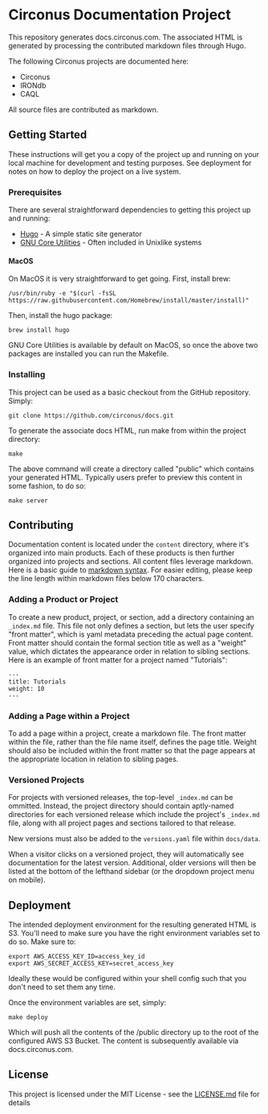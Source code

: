 # Circonus Documentation Project

This repository generates docs.circonus.com. The associated HTML is generated by processing the contributed markdown files through Hugo.

The following Circonus projects are documented here:
* Circonus
* IRONdb
* CAQL

All source files are contributed as markdown.

## Getting Started

These instructions will get you a copy of the project up and running on your local machine for development and testing purposes. See deployment for notes on how to deploy the project on a live system.

### Prerequisites

There are several straightforward dependencies to getting this project up and running:
* [Hugo](https://github.com/gohugoio/hugo) - A simple static site generator
* [GNU Core Utilities](https://www.gnu.org/software/coreutils/) - Often included in Unixlike systems

#### MacOS

On MacOS it is very straightforward to get going. First, install brew:

```
/usr/bin/ruby -e "$(curl -fsSL https://raw.githubusercontent.com/Homebrew/install/master/install)"
```

Then, install the hugo package:

```
brew install hugo
```

GNU Core Utilities is available by default on MacOS, so once the above two packages are installed you can run the Makefile.

### Installing

This project can be used as a basic checkout from the GitHub repository. Simply:
```
git clone https://github.com/circonus/docs.git
```

To generate the associate docs HTML, run make from within the project directory:
```
make
```

The above command will create a directory called "public" which contains your generated HTML. Typically users prefer to preview this content in some fashion, to do so:
```
make server
```

## Contributing 

Documentation content is located under the `content` directory, where it's organized into main products. Each of these products is then further organized into projects 
and sections. All content files leverage markdown. Here is a basic guide to [markdown syntax](https://www.markdownguide.org/basic-syntax). For easier editing, please 
keep the line length within markdown files below 170 characters.

### Adding a Product or Project

To create a new product, project, or section, add a directory containing an `_index.md` file. This file not only defines a section, but lets the user specify "front 
matter", which is yaml metadata preceding the actual page content. Front matter should contain the formal section title as well as a "weight" value, which dictates the 
appearance order in relation to sibling sections. Here is an example of front matter for a project named "Tutorials":

```
---
title: Tutorials
weight: 10
---
```

### Adding a Page within a Project

To add a page within a project, create a markdown file. The front matter within the file, rather than the file name itself, defines the page title. Weight should also 
be included within the front matter so that the page appears at the appropriate location in relation to sibling pages. 

### Versioned Projects

For projects with versioned releases, the top-level `_index.md` can be ommitted. Instead, the project directory should contain aptly-named directories for each 
versioned release which include the project's `_index.md` file, along with all project pages and sections tailored to that release. 

New versions must also be added to the `versions.yaml` file within `docs/data`. 

When a visitor clicks on a versioned project, they will automatically see documentation for the latest version. Additional, older versions will then be listed at the 
bottom of the lefthand sidebar (or the dropdown project menu on mobile). 

## Deployment

The intended deployment environment for the resulting generated HTML is S3. You'll need to make sure you have the right environment variables set to do so. Make sure to:
```
export AWS_ACCESS_KEY_ID=access_key_id
export AWS_SECRET_ACCESS_KEY=secret_access_key
```

Ideally these would be configured within your shell config such that you don't need to set them any time.

Once the environment variables are set, simply:
```
make deploy
```

Which will push all the contents of the /public directory up to the root of the configured AWS S3 Bucket. The content is subsequently available via docs.circonus.com.

## License

This project is licensed under the MIT License - see the [LICENSE.md](LICENSE.md) file for details
